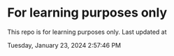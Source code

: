 # For learning purposes only
This repo is for learning purposes only.
Last updated at

Tuesday, January 23, 2024 2:57:46 PM

